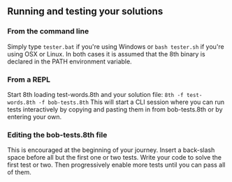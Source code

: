  
## Running and testing your solutions
 
### From the command line
 
Simply type `tester.bat` if you're using Windows or `bash tester.sh` if you're using OSX or Linux. In both cases it is assumed that the 8th binary is declared in the PATH environment variable.
 
### From a REPL
 
Start 8th loading test-words.8th and your solution file:
`8th -f test-words.8th -f bob-tests.8th`
This will start a CLI session where you can run tests interactively by copying and pasting them in from bob-tests.8th or by entering your own. 
 
### Editing the bob-tests.8th file
 
This is encouraged at the beginning of your journey. Insert a back-slash space before all but the first one or two tests. Write your code to solve the first test or two. Then progressively enable more tests until you can pass all of them.
 
